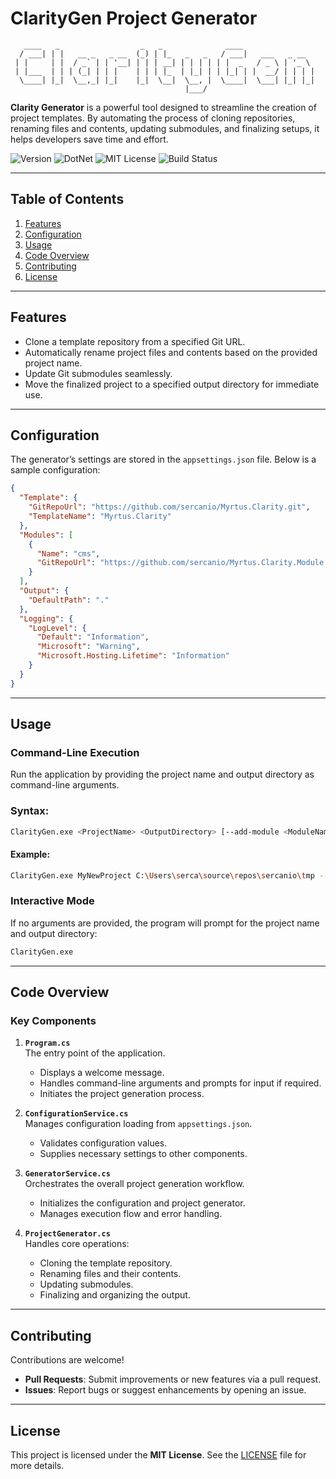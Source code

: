 # **ClarityGen Project Generator**

````ascii
   ____   _                  _   _              ____
  / ___| | |   __ _   _ __  (_) | |_   _   _   / ___|   ___   _ __
 | |     | |  / _` | | '__| | | | __| | | | | | |  _   / _ \ | '_ \
 | |___  | | | (_| | | |    | | | |_  | |_| | | |_| | |  __/ | | | |
  \____| |_|  \__,_| |_|    |_|  \__|  \__, |  \____|  \___| |_| |_|
                                       |___/
````
**Clarity Generator** is a powerful tool designed to streamline the creation of project templates. By automating the process of cloning repositories, renaming files and contents, updating submodules, and finalizing setups, it helps developers save time and effort.

![Version](https://img.shields.io/badge/version-0.2.4-blue)
![DotNet](https://img.shields.io/badge/dotnet-v9.0-purple)
![MIT License](https://img.shields.io/badge/license-MIT-green)
![Build Status](https://img.shields.io/github/actions/workflow/status/sercanio/Myrtus.Clarity/build.yml?branch=main)


---
## Table of Contents
1. [Features](#features)
2. [Configuration](#configuration)
3. [Usage](#usage)
4. [Code Overview](#code-overview)
5. [Contributing](#contributing)
6. [License](#license)

---

## **Features**
- Clone a template repository from a specified Git URL.
- Automatically rename project files and contents based on the provided project name.
- Update Git submodules seamlessly.
- Move the finalized project to a specified output directory for immediate use.

---

## **Configuration**

The generator’s settings are stored in the `appsettings.json` file. Below is a sample configuration:

```json
{
  "Template": {
    "GitRepoUrl": "https://github.com/sercanio/Myrtus.Clarity.git",
    "TemplateName": "Myrtus.Clarity"
  },
  "Modules": [
    {
      "Name": "cms",
      "GitRepoUrl": "https://github.com/sercanio/Myrtus.Clarity.Module.CMS.git"
    }
  ],
  "Output": {
    "DefaultPath": "."
  },
  "Logging": {
    "LogLevel": {
      "Default": "Information",
      "Microsoft": "Warning",
      "Microsoft.Hosting.Lifetime": "Information"
    }
  }
}
```

---

## **Usage**

### **Command-Line Execution**
Run the application by providing the project name and output directory as command-line arguments.

### Syntax:
````bash
ClarityGen.exe <ProjectName> <OutputDirectory> [--add-module <ModuleName>]...
````

#### Example:
```bash
ClarityGen.exe MyNewProject C:\Users\serca\source\repos\sercanio\tmp --add-module cms
```

### **Interactive Mode**
If no arguments are provided, the program will prompt for the project name and output directory:

```bash
ClarityGen.exe
```

---

## **Code Overview**

### **Key Components**
1. **`Program.cs`**  
   The entry point of the application.  
   - Displays a welcome message.  
   - Handles command-line arguments and prompts for input if required.  
   - Initiates the project generation process.  

2. **`ConfigurationService.cs`**  
   Manages configuration loading from `appsettings.json`.  
   - Validates configuration values.  
   - Supplies necessary settings to other components.  

3. **`GeneratorService.cs`**  
   Orchestrates the overall project generation workflow.  
   - Initializes the configuration and project generator.  
   - Manages execution flow and error handling.  

4. **`ProjectGenerator.cs`**  
   Handles core operations:  
   - Cloning the template repository.  
   - Renaming files and their contents.  
   - Updating submodules.  
   - Finalizing and organizing the output.  

---

## **Contributing**
Contributions are welcome!  
- **Pull Requests**: Submit improvements or new features via a pull request.  
- **Issues**: Report bugs or suggest enhancements by opening an issue.  

---

## **License**
This project is licensed under the **MIT License**. See the [LICENSE](LICENSE.txt) file for more details.

